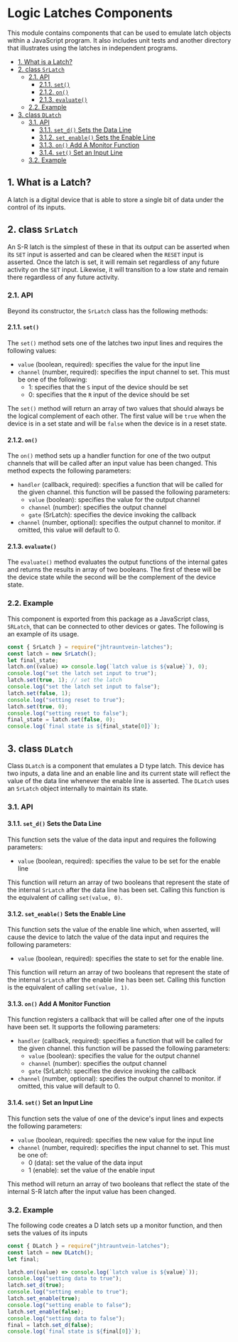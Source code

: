 # Logic Latches Components

This module contains components that can be used to emulate latch objects within a 
JavaScript program.  It also includes unit tests and another directory that 
illustrates using the latches in independent programs.

- [1. What is a Latch?](#1-what-is-a-latch)
- [2. class `SrLatch`](#2-class-srlatch)
  - [2.1. API](#21-api)
    - [2.1.1. `set()`](#211-set)
    - [2.1.2. `on()`](#212-on)
    - [2.1.3. `evaluate()`](#213-evaluate)
  - [2.2. Example](#22-example)
- [3. class `DLatch`](#3-class-dlatch)
  - [3.1. API](#31-api)
    - [3.1.1. `set_d()` Sets the Data Line](#311-set_d-sets-the-data-line)
    - [3.1.2. `set_enable()` Sets the Enable Line](#312-set_enable-sets-the-enable-line)
    - [3.1.3. `on()` Add A Monitor Function](#313-on-add-a-monitor-function)
    - [3.1.4. `set()` Set an Input Line](#314-set-set-an-input-line)
  - [3.2. Example](#32-example)


## 1. What is a Latch?

A latch is a digital device that is able to store a single bit of data under the control
of its inputs.

## 2. class `SrLatch` 

An S-R latch is the simplest of these in that its output can be asserted
when its `SET` input is asserted and can be cleared when the `RESET` input is asserted.
Once the latch is set, it will remain set regardless of any future activity on the `SET`
input.  Likewise, it will transition to a low state and remain there regardless of any
future activity.  

### 2.1. API

Beyond its constructor, the `SrLatch` class has the following methods:

#### 2.1.1. `set()`

The `set()` method sets one of the latches two input lines and requires the following values:

* `value` (boolean, required): specifies the value for the input line
* `channel` (number, required): specifies the input channel to set.  This must be one
of the following:
   * 1: specifies that the `S` input of the device should be set
   * 0: specifies that the `R` input of the device should be set

The `set()` method will return an array of two values that should always be the logical
complement of each other.  The first value will be `true` when the device is in a set state
and will be `false` when the device is in a reset state.

#### 2.1.2. `on()`

The `on()` method sets up a handler function for one of the two output channels that will be 
called after an input value has been changed.  This method expects the following parameters:

* `handler` (callback, required): specifies a function that will be called for the given channel.
this function will be passed the following parameters:
  * `value` (boolean): specifies the value for the output channel
  * `channel` (number): specifies the output channel
  * `gate` (SrLatch): specifies the device invoking the callback
* `channel` (number, optional): specifies the output channel to monitor.  if omitted, this
value will default to 0.

#### 2.1.3. `evaluate()`

The `evaluate()` method evaluates the output functions of the internal gates and returns
the results in array of two booleans.  The first of these will be the device state while
the second will be the complement of the device state.

### 2.2. Example

This component is exported from this package as a JavaScript class, `SRLatch`, that can be
connected to other devices or gates.  The following is an example of its usage.

```javascript
const { SrLatch } = require("jhtrauntvein-latches");
const latch = new SrLatch();
let final_state;
latch.on((value) => console.log(`latch value is ${value}`), 0);
console.log("set the latch set input to true");
latch.set(true, 1); // set the latch
console.log("set the latch set input to false");
latch.set(false, 1);
console.log("setting reset to true");
latch.set(true, 0);
console.log("setting reset to false");
final_state = latch.set(false, 0);
console.log(`final state is ${final_state[0]}`);
```

## 3. class `DLatch`

Class `DLatch` is a component that emulates a D type latch.  This device has two inputs, a data line
and an enable line and its current state will reflect the value of the data line whenever the enable
line is asserted.  The `DLatch` uses an `SrLatch` object internally to maintain its state.

### 3.1. API

#### 3.1.1. `set_d()` Sets the Data Line

This function sets the value of the data input and requires the following parameters:

* `value` (boolean, required): specifies the value to be set for the enable line

This function will return  an array of two booleans that represent the state of the internal `SrLatch` after
the data line has been set.  Calling this function is the equivalent of calling `set(value, 0)`.

#### 3.1.2. `set_enable()` Sets the Enable Line

This function sets the value of the enable line which, when asserted, will cause the device to latch
the value of the data input and requires the following parameters:

* `value` (boolean, required): specifies the state to set for the enable line.

This function will return an array of two booleans that represent the state of the internal `SrLatch` after
the enable line has been set.  Calling this function is the equivalent of calling `set(value, 1)`.

#### 3.1.3. `on()` Add A Monitor Function

This function registers a callback that will be called after one of the inputs have been set.  It supports
the following parameters:

* `handler` (callback, required): specifies a function that will be called for the given channel.
this function will be passed the following parameters:
  * `value` (boolean): specifies the value for the output channel
  * `channel` (number): specifies the output channel
  * `gate` (SrLatch): specifies the device invoking the callback
* `channel` (number, optional): specifies the output channel to monitor.  if omitted, this
value will default to 0.

#### 3.1.4. `set()` Set an Input Line

This function sets the value of one of the device's input lines and expects the following parameters:

* `value` (boolean, required): specifies the new value for the input line
* `channel` (number, required): specifies the input channel to set.  This must be one of:
  * 0 (data): set the value of the data input
  * 1 (enable): set the value of the enable input

This method will return an array of two booleans that reflect the state of the internal S-R latch after
the input value has been changed.

### 3.2. Example

The following code creates a D latch sets up a monitor function, and then sets the values of its inputs

```javascript
const { DLatch } = require("jhtrauntvein-latches");
const latch = new DLatch();
let final;

latch.on((value) => console.log(`latch value is ${value}`));
console.log("setting data to true");
latch.set_d(true);
console.log("setting enable to true");
latch.set_enable(true);
console.log("setting enable to false");
latch.set_enable(false);
console.log("setting data to false");
final = latch.set_d(false);
console.log(`final state is ${final[0]}`);
```
